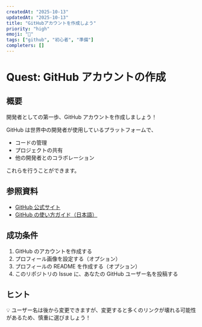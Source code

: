 ```yaml
---
createdAt: "2025-10-13"
updatedAt: "2025-10-13"
title: "GitHubアカウントを作成しよう"
priority: "high"
emoji: "🐙"
tags: ["github", "初心者", "準備"]
completers: []
---
```


# Quest: GitHub アカウントの作成

## 概要

開発者としての第一歩、GitHub アカウントを作成しましょう！

GitHub は世界中の開発者が使用しているプラットフォームで、

- コードの管理
- プロジェクトの共有
- 他の開発者とのコラボレーション

これらを行うことができます。

## 参照資料

- [GitHub 公式サイト](https://github.com/)
- [GitHub の使い方ガイド（日本語）](https://docs.github.com/ja)

## 成功条件

1. GitHub のアカウントを作成する
2. プロフィール画像を設定する（オプション）
3. プロフィールの README を作成する（オプション）
4. このリポジトリの Issue に、あなたの GitHub ユーザー名を投稿する

## ヒント

💡 ユーザー名は後から変更できますが、変更すると多くのリンクが壊れる可能性があるため、慎重に選びましょう！
